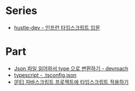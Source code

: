 # Series
- [hustle-dev - 인프런 타입스크립트 입문](https://velog.io/@hustle-dev/Typescript-%EC%86%8C%EA%B0%9C%EC%99%80-%EB%B0%B0%EA%B2%BD)

# Part
- [Json 파일 읽어와서 type 으로 변환하기 - devroach](https://devroach.tistory.com/68)
- [typescript - .tsconfig.json](https://serpiko.tistory.com/866)
- [[FE] 자바스크립트 프로젝트에 타입스크립트 적용하기](https://velog.io/@jhyj0521/FE-%EC%9E%90%EB%B0%94%EC%8A%A4%ED%81%AC%EB%A6%BD%ED%8A%B8-%ED%94%84%EB%A1%9C%EC%A0%9D%ED%8A%B8%EC%97%90-%ED%83%80%EC%9E%85%EC%8A%A4%ED%81%AC%EB%A6%BD%ED%8A%B8-%EC%A0%81%EC%9A%A9%ED%95%98%EA%B8%B0-feat.-kanban-board)
